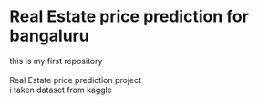 # Real Estate price prediction for bangaluru
this is my first repository  
<br>
Real Estate price prediction project 
<br>
i taken dataset from kaggle 
